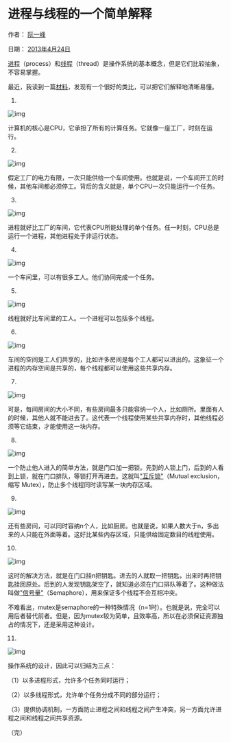 # 进程与线程的一个简单解释

作者： [阮一峰](https://www.ruanyifeng.com/)

日期： [2013年4月24日](https://www.ruanyifeng.com/blog/2013/04/)

[进程](https://zh.wikipedia.org/zh-cn/进程)（process）和[线程](https://zh.wikipedia.org/zh-cn/线程)（thread）是操作系统的基本概念，但是它们比较抽象，不容易掌握。

最近，我读到一篇[材料](http://www.qnx.com/developers/docs/6.4.1/neutrino/getting_started/s1_procs.html)，发现有一个很好的类比，可以把它们解释地清晰易懂。

1.

![img](http://www.ruanyifeng.com/blogimg/asset/201304/bg2013042401.jpg)

计算机的核心是CPU，它承担了所有的计算任务。它就像一座工厂，时刻在运行。

2.

![img](http://www.ruanyifeng.com/blogimg/asset/201304/bg2013042402.png)

假定工厂的电力有限，一次只能供给一个车间使用。也就是说，一个车间开工的时候，其他车间都必须停工。背后的含义就是，单个CPU一次只能运行一个任务。

3.

![img](http://www.ruanyifeng.com/blogimg/asset/201304/bg2013042403.jpg)

进程就好比工厂的车间，它代表CPU所能处理的单个任务。任一时刻，CPU总是运行一个进程，其他进程处于非运行状态。

4.

![img](http://www.ruanyifeng.com/blogimg/asset/201304/bg2013042404.jpg)

一个车间里，可以有很多工人。他们协同完成一个任务。

5.

![img](http://www.ruanyifeng.com/blogimg/asset/201304/bg2013042405.jpg)

线程就好比车间里的工人。一个进程可以包括多个线程。

6.

![img](http://www.ruanyifeng.com/blogimg/asset/201304/bg2013042406.png)

车间的空间是工人们共享的，比如许多房间是每个工人都可以进出的。这象征一个进程的内存空间是共享的，每个线程都可以使用这些共享内存。

7.

![img](http://www.ruanyifeng.com/blogimg/asset/201304/bg2013042407.jpg)

可是，每间房间的大小不同，有些房间最多只能容纳一个人，比如厕所。里面有人的时候，其他人就不能进去了。这代表一个线程使用某些共享内存时，其他线程必须等它结束，才能使用这一块内存。

8.

![img](http://www.ruanyifeng.com/blogimg/asset/201304/bg2013042408.jpg)

一个防止他人进入的简单方法，就是门口加一把锁。先到的人锁上门，后到的人看到上锁，就在门口排队，等锁打开再进去。这就叫["互斥锁"](https://zh.wikipedia.org/wiki/互斥锁)（Mutual exclusion，缩写 Mutex），防止多个线程同时读写某一块内存区域。

9.

![img](http://www.ruanyifeng.com/blogimg/asset/201304/bg2013042409.jpg)

还有些房间，可以同时容纳n个人，比如厨房。也就是说，如果人数大于n，多出来的人只能在外面等着。这好比某些内存区域，只能供给固定数目的线程使用。

10.

![img](http://www.ruanyifeng.com/blogimg/asset/201304/bg2013042410.jpg)

这时的解决方法，就是在门口挂n把钥匙。进去的人就取一把钥匙，出来时再把钥匙挂回原处。后到的人发现钥匙架空了，就知道必须在门口排队等着了。这种做法叫做["信号量"](https://en.wikipedia.org/wiki/Semaphore_(programming))（Semaphore），用来保证多个线程不会互相冲突。

不难看出，mutex是semaphore的一种特殊情况（n=1时）。也就是说，完全可以用后者替代前者。但是，因为mutex较为简单，且效率高，所以在必须保证资源独占的情况下，还是采用这种设计。

11.

![img](http://www.ruanyifeng.com/blogimg/asset/201304/bg2013042411.png)

操作系统的设计，因此可以归结为三点：

（1）以多进程形式，允许多个任务同时运行；

（2）以多线程形式，允许单个任务分成不同的部分运行；

（3）提供协调机制，一方面防止进程之间和线程之间产生冲突，另一方面允许进程之间和线程之间共享资源。

（完）